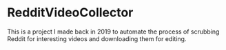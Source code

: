 # RedditVideoCollector
This is a project I made back in 2019 to automate the process of scrubbing Reddit for interesting videos and downloading them for editing.
